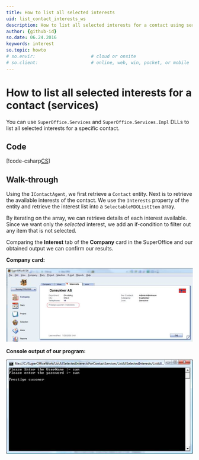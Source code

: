 ```yaml
---
title: How to list all selected interests
uid: list_contact_interests_ws
description: How to list all selected interests for a contact using services
author: {github-id}
so.date: 06.24.2016
keywords: interest
so.topic: howto
# so.envir:                     # cloud or onsite
# so.client:                    # online, web, win, pocket, or mobile
---
```


# How to list all selected interests for a contact (services)

You can use  `SuperOffice.Services` and `SuperOffice.Services.Impl` DLLs to list all selected interests for a specific contact.

## Code

[!code-csharp[CS](includes/list-interests-services.cs)]

## Walk-through

Using the `IContactAgent`, we first retrieve a `Contact` entity. Next is to retrieve the available interests of the contact. We use the `Interests` property of the entity and retrieve the interest list into a `SelectableMDOListItem` array.

By iterating on the array, we can retrieve details of each interest available. Since we want only the *selected* interest, we add an if-condition to filter out any item that is not selected.

Comparing the **Interest** tab of the **Company** card in the SuperOffice and our obtained output we can confirm our results.

**Company card:**

![07][img1]

**Console output of our program:**

![output][img2]

<!-- Referenced images -->
[img1]: media/image007.jpg
[img2]: media/image008.jpg
